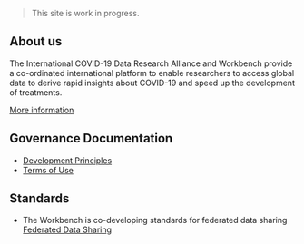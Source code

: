 > This site is work in progress. 

## About us

The International COVID-19 Data Research Alliance and Workbench provide a co-ordinated international platform to enable researchers to access global data to derive rapid insights about COVID-19 and speed up the development of treatments. 

[More information](https://www.hdruk.ac.uk/covid-19/international-covid-19-data-alliance/)

## Governance Documentation

- [Development Principles](Development_Principles.md)
- [Terms of Use](Terms_of_Use.md)

## Standards

- The Workbench is co-developing standards for federated data sharing [Federated Data Sharing](https://github.com/federated-data-sharing)

